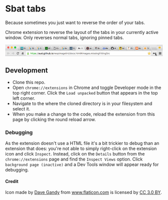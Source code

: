 # Sbat tabs

Because sometimes you just want to reverse the order of your tabs.

Chrome extension to reverse the layout of the tabs in your currently active window. Only reverses normal tabs, ignoring pinned tabs.

![Gif demo](sbat4.gif 'Gif demo')

## Development

-   Clone this repo.
-   Open `chrome://extensions` in Chrome and toggle Developer mode in the top right corner. Click the `Load unpacked` button that appears in the top left corner.
-   Navigate to the where the cloned directory is in your filesystem and select it.
-   When you make a change to the code, reload the extension from this page by clicking the round reload arrow.

### Debugging

As the extension doesn't use a HTML file it's a bit trickier to debug than an extension that does: you're not able to simply right-click on the extension icon and click `Inspect`. Instead, click on the `Details` button from the `chrome://extensions` page and find the `Inspect Views` option. Click `background page (inactive)` and a Dev Tools window will appear ready for debugging.

#### Credit

Icon made by <a href="http://www.flaticon.com/authors/dave-gandy" title="Dave Gandy">Dave Gandy</a> from <a href="http://www.flaticon.com" title="Flaticon">www.flaticon.com</a> is licensed by <a href="http://creativecommons.org/licenses/by/3.0/" title="Creative Commons BY 3.0" target="_blank">CC 3.0 BY</a>.</div>
